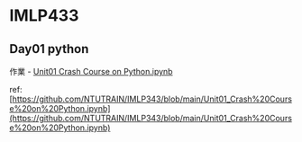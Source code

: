 # IMLP433

## Day01 python

作業 - [Unit01 Crash Course on Python.ipynb](https://github.com/NTUTRAIN/IMLP343/blob/main/Unit01_Crash%20Course%20on%20Python.ipynb)

ref: [https://github.com/NTUTRAIN/IMLP343/blob/main/Unit01_Crash%20Course%20on%20Python.ipynb](https://github.com/NTUTRAIN/IMLP343/blob/main/Unit01_Crash%20Course%20on%20Python.ipynb)
